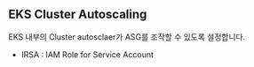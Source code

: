 ## EKS Cluster Autoscaling

EKS 내부의 Cluster autosclaer가 ASG를 조작할 수 있도록 설정합니다.

* IRSA : IAM Role for Service Account
